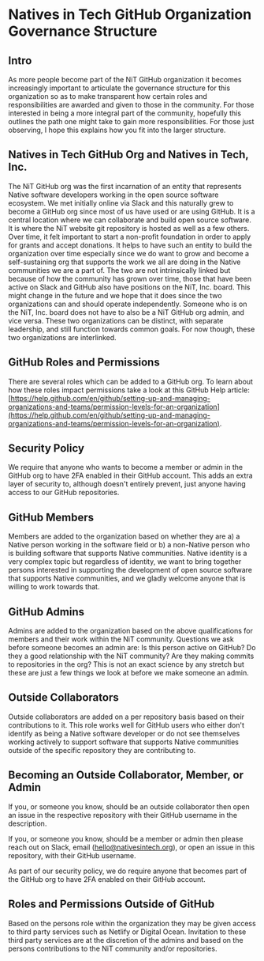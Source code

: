 # Natives in Tech GitHub Organization Governance Structure

## Intro

As more people become part of the NiT GitHub organization it becomes increasingly important to articulate the governance structure for this organization so as to make transparent how certain roles and responsibilities are awarded and given to those in the community. For those interested in being a more integral part of the community, hopefully this outlines the path one might take to gain more responsibilities. For those just observing, I hope this explains how you fit into the larger structure.

## Natives in Tech GitHub Org and Natives in Tech, Inc.

The NiT GitHub org was the first incarnation of an entity that represents Native software developers working in the open source software ecosystem. We met initially online via Slack and this naturally grew to become a GitHub org since most of us have used or are using GitHub. It is a central location where we can collaborate and build open source software. It is where the NiT website git repository is hosted as well as a few others. Over time, it felt important to start a non-profit foundation in order to apply for grants and accept donations. It helps to have such an entity to build the organization over time especially since we do want to grow and become a self-sustaining org that supports the work we all are doing in the Native communities we are a part of. The two are not intrinsically linked but because of how the community has grown over time, those that have been active on Slack and GitHub also have positions on the NiT, Inc. board. This might change in the future and we hope that it does since the two organizations can and should operate independently. Someone who is on the NiT, Inc. board does not have to also be a NiT GitHub org admin, and vice versa. These two organizations can be distinct, with separate leadership, and still function towards common goals. For now though, these two organizations are interlinked.

## GitHub Roles and Permissions

There are several roles which can be added to a GitHub org. To learn about how these roles impact permissions take a look at this GitHub Help article: [https://help.github.com/en/github/setting-up-and-managing-organizations-and-teams/permission-levels-for-an-organization](https://help.github.com/en/github/setting-up-and-managing-organizations-and-teams/permission-levels-for-an-organization).

## Security Policy

We require that anyone who wants to become a member or admin in the GitHub org to have 2FA enabled in their GitHub account. This adds an extra layer of security to, although doesn't entirely prevent, just anyone having access to our GitHub repositories.

## GitHub Members

Members are added to the organization based on whether they are a) a Native person working in the software field or b) a non-Native person who is building software that supports Native communities. Native identity is a very complex topic but regardless of identity, we want to bring together persons interested in supporting the development of open source software that supports Native communities, and we gladly welcome anyone that is willing to work towards that.

## GitHub Admins

Admins are added to the organization based on the above qualifications for members and their work within the NiT community. Questions we ask before someone becomes an admin are: Is this person active on GitHub? Do they a good relationship with the NiT community? Are they making commits to repositories in the org? This is not an exact science by any stretch but these are just a few things we look at before we make someone an admin.

## Outside Collaborators

Outside collaborators are added on a per repository basis based on their contributions to it. This role works well for GitHub users who either don't identify as being a Native software developer or do not see themselves working actively to support software that supports Native communities outside of the specific repository they are contributing to.

## Becoming an Outside Collaborator, Member, or Admin

If you, or someone you know, should be an outside collaborator then open an issue in the respective repository with their GitHub username in the description.

If you, or someone you know, should be a member or admin then please reach out on Slack, email ([hello@nativesintech.org](hello@nativesintech.org)), or open an issue in this repository, with their GitHub username.

As part of our security policy, we do require anyone that becomes part of the GitHub org to have 2FA enabled on their GitHub account.

## Roles and Permissions Outside of GitHub

Based on the persons role within the organization they may be given access to third party services such as Netlify or Digital Ocean. Invitation to these third party services are at the discretion of the admins and based on the persons contributions to the NiT community and/or repositories.
